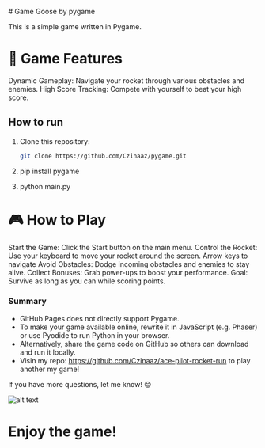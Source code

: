 
﻿# Game Goose by pygame

This is a simple game written in Pygame.

# 🚀 Game Features
Dynamic Gameplay: Navigate your rocket through various obstacles and enemies.
High Score Tracking: Compete with yourself to beat your high score.


## How to run

1. Clone this repository:
   ```bash
   git clone https://github.com/Czinaaz/pygame.git

2. pip install pygame

3. python main.py

# 🎮 How to Play
Start the Game: Click the Start button on the main menu.
Control the Rocket: Use your keyboard to move your rocket around the screen.
Arrow keys to navigate
Avoid Obstacles: Dodge incoming obstacles and enemies to stay alive.
Collect Bonuses: Grab power-ups to boost your performance.
Goal: Survive as long as you can while scoring points.

### Summary
- GitHub Pages does not directly support Pygame.
- To make your game available online, rewrite it in JavaScript (e.g. Phaser) or use Pyodide to run Python in your browser.
- Alternatively, share the game code on GitHub so others can download and run it locally.
- Visin my repo: https://github.com/Czinaaz/ace-pilot-rocket-run to play another my game!

If you have more questions, let me know! 😊


![alt text](image.png)

# Enjoy the game! 
